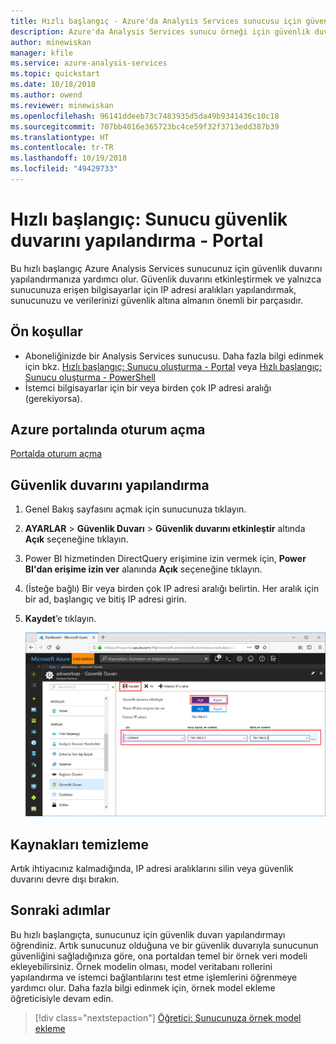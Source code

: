 ```yaml
---
title: Hızlı başlangıç - Azure'da Analysis Services sunucusu için güvenlik duvarını yapılandırma | Microsoft Docs
description: Azure'da Analysis Services sunucu örneği için güvenlik duvarı yapılandırmayı öğrenin.
author: minewiskan
manager: kfile
ms.service: azure-analysis-services
ms.topic: quickstart
ms.date: 10/18/2018
ms.author: owend
ms.reviewer: minewiskan
ms.openlocfilehash: 96141ddeeb73c7483935d5da49b9341436c10c18
ms.sourcegitcommit: 707bb4016e365723bc4ce59f32f3713edd387b39
ms.translationtype: HT
ms.contentlocale: tr-TR
ms.lasthandoff: 10/19/2018
ms.locfileid: "49429733"
---
```

# <a name="quickstart-configure-server-firewall---portal"></a>Hızlı başlangıç: Sunucu güvenlik duvarını yapılandırma - Portal

Bu hızlı başlangıç Azure Analysis Services sunucunuz için güvenlik duvarını yapılandırmanıza yardımcı olur. Güvenlik duvarını etkinleştirmek ve yalnızca sunucunuza erişen bilgisayarlar için IP adresi aralıkları yapılandırmak, sunucunuzu ve verilerinizi güvenlik altına almanın önemli bir parçasıdır.

## <a name="prerequisites"></a>Ön koşullar

- Aboneliğinizde bir Analysis Services sunucusu. Daha fazla bilgi edinmek için bkz. [Hızlı başlangıç: Sunucu oluşturma - Portal](analysis-services-create-server.md) veya [Hızlı başlangıç: Sunucu oluşturma - PowerShell](analysis-services-create-powershell.md)
- İstemci bilgisayarlar için bir veya birden çok IP adresi aralığı (gerekiyorsa).

## <a name="log-in-to-the-azure-portal"></a>Azure portalında oturum açma 

[Portalda oturum açma](https://portal.azure.com)

## <a name="configure-a-firewall"></a>Güvenlik duvarını yapılandırma

1. Genel Bakış sayfasını açmak için sunucunuza tıklayın. 
2. **AYARLAR** > **Güvenlik Duvarı** > **Güvenlik duvarını etkinleştir** altında **Açık** seçeneğine tıklayın.
3. Power BI hizmetinden DirectQuery erişimine izin vermek için, **Power BI'dan erişime izin ver** alanında **Açık** seçeneğine tıklayın.  
4. (İsteğe bağlı) Bir veya birden çok IP adresi aralığı belirtin. Her aralık için bir ad, başlangıç ve bitiş IP adresi girin. 
5. **Kaydet**’e tıklayın.

     ![Güvenlik duvarı ayarları](./media/analysis-services-qs-firewall/aas-qs-firewall.png)

## <a name="clean-up-resources"></a>Kaynakları temizleme

Artık ihtiyacınız kalmadığında, IP adresi aralıklarını silin veya güvenlik duvarını devre dışı bırakın.

## <a name="next-steps"></a>Sonraki adımlar
Bu hızlı başlangıçta, sunucunuz için güvenlik duvarı yapılandırmayı öğrendiniz. Artık sunucunuz olduğuna ve bir güvenlik duvarıyla sunucunun güvenliğini sağladığınıza göre, ona portaldan temel bir örnek veri modeli ekleyebilirsiniz. Örnek modelin olması, model veritabanı rollerini yapılandırma ve istemci bağlantılarını test etme işlemlerini öğrenmeye yardımcı olur. Daha fazla bilgi edinmek için, örnek model ekleme öğreticisiyle devam edin.

> [!div class="nextstepaction"]
> [Öğretici: Sunucunuza örnek model ekleme](analysis-services-create-sample-model.md)
